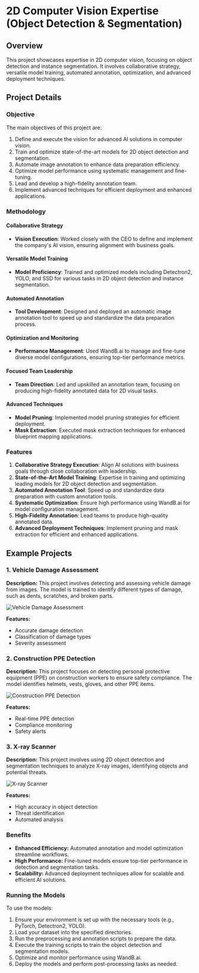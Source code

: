 # 2D Computer Vision Expertise (Object Detection & Segmentation)

## Overview
This project showcases expertise in 2D computer vision, focusing on object detection and instance segmentation. It involves collaborative strategy, versatile model training, automated annotation, optimization, and advanced deployment techniques.

## Project Details
### Objective
The main objectives of this project are:
1. Define and execute the vision for advanced AI solutions in computer vision.
2. Train and optimize state-of-the-art models for 2D object detection and segmentation.
3. Automate image annotation to enhance data preparation efficiency.
4. Optimize model performance using systematic management and fine-tuning.
5. Lead and develop a high-fidelity annotation team.
6. Implement advanced techniques for efficient deployment and enhanced applications.

### Methodology
#### Collaborative Strategy
- **Vision Execution**: Worked closely with the CEO to define and implement the company's AI vision, ensuring alignment with business goals.

#### Versatile Model Training
- **Model Proficiency**: Trained and optimized models including Detectron2, YOLO, and SSD for various tasks in 2D object detection and instance segmentation.

#### Automated Annotation
- **Tool Development**: Designed and deployed an automatic image annotation tool to speed up and standardize the data preparation process.

#### Optimization and Monitoring
- **Performance Management**: Used WandB.ai to manage and fine-tune diverse model configurations, ensuring top-tier performance metrics.

#### Focused Team Leadership
- **Team Direction**: Led and upskilled an annotation team, focusing on producing high-fidelity annotated data for 2D visual tasks.

#### Advanced Techniques
- **Model Pruning**: Implemented model pruning strategies for efficient deployment.
- **Mask Extraction**: Executed mask extraction techniques for enhanced blueprint mapping applications.

### Features
1. **Collaborative Strategy Execution**: Align AI solutions with business goals through close collaboration with leadership.
2. **State-of-the-Art Model Training**: Expertise in training and optimizing leading models for 2D object detection and segmentation.
3. **Automated Annotation Tool**: Speed up and standardize data preparation with custom annotation tools.
4. **Systematic Optimization**: Ensure high performance using WandB.ai for model configuration management.
5. **High-Fidelity Annotation**: Lead teams to produce high-quality annotated data.
6. **Advanced Deployment Techniques**: Implement pruning and mask extraction for efficient and enhanced applications.

## Example Projects

### 1. Vehicle Damage Assessment
**Description:** This project involves detecting and assessing vehicle damage from images. The model is trained to identify different types of damage, such as dents, scratches, and broken parts.

![Vehicle Damage Assessment](path/to/vehicle_damage_image.png)

**Features:**
- Accurate damage detection
- Classification of damage types
- Severity assessment

### 2. Construction PPE Detection
**Description:** This project focuses on detecting personal protective equipment (PPE) on construction workers to ensure safety compliance. The model identifies helmets, vests, gloves, and other PPE items.

![Construction PPE Detection](path/to/ppe_detection_image.png)

**Features:**
- Real-time PPE detection
- Compliance monitoring
- Safety alerts

### 3. X-ray Scanner
**Description:** This project involves using 2D object detection and segmentation techniques to analyze X-ray images, identifying objects and potential threats.

![X-ray Scanner](path/to/xray_scanner_image.png)

**Features:**
- High accuracy in object detection
- Threat identification
- Automated analysis

### Benefits
- **Enhanced Efficiency:** Automated annotation and model optimization streamline workflows.
- **High Performance:** Fine-tuned models ensure top-tier performance in detection and segmentation tasks.
- **Scalability:** Advanced deployment techniques allow for scalable and efficient AI solutions.

### Running the Models
To use the models:
1. Ensure your environment is set up with the necessary tools (e.g., PyTorch, Detectron2, YOLO).
2. Load your dataset into the specified directories.
3. Run the preprocessing and annotation scripts to prepare the data.
4. Execute the training scripts to train the object detection and segmentation models.
5. Optimize and monitor performance using WandB.ai.
6. Deploy the models and perform post-processing tasks as needed.
